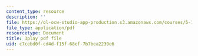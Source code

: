 ```yaml
---
content_type: resource
description: ''
file: https://ol-ocw-studio-app-production.s3.amazonaws.com/courses/5-111-principles-of-chemical-science-fall-2008/c7cebd0fcd4df15f68ef7b7bea2239e6_TgbFcaozNzs.pdf
file_type: application/pdf
resourcetype: Document
title: 3play pdf file
uid: c7cebd0f-cd4d-f15f-68ef-7b7bea2239e6
---
```

